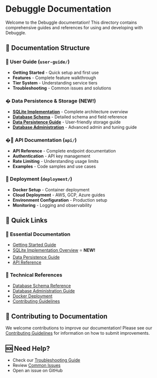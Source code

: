 # Debuggle Documentation

Welcome to the Debuggle documentation! This directory contains comprehensive guides and references for using and developing with Debuggle.

## 📁 Documentation Structure

### 📖 User Guide (`user-guide/`)
- **Getting Started** - Quick setup and first use
- **Features** - Complete feature walkthrough
- **Tier System** - Understanding service tiers
- **Troubleshooting** - Common issues and solutions

### �️ **Data Persistence & Storage** (NEW!)
- **[SQLite Implementation](SQLITE_IMPLEMENTATION.md)** - Complete architecture overview
- **[Database Schema](DATABASE_SCHEMA.md)** - Detailed schema and field reference
- **[Data Persistence Guide](DATA_PERSISTENCE_GUIDE.md)** - User-friendly storage guide
- **[Database Administration](DATABASE_ADMINISTRATION.md)** - Advanced admin and tuning guide

### �🔧 API Documentation (`api/`)
- **API Reference** - Complete endpoint documentation
- **Authentication** - API key management
- **Rate Limiting** - Understanding usage limits
- **Examples** - Code samples and use cases

### 🚀 Deployment (`deployment/`)
- **Docker Setup** - Container deployment
- **Cloud Deployment** - AWS, GCP, Azure guides
- **Environment Configuration** - Production setup
- **Monitoring** - Logging and observability

## 🎯 Quick Links

### 🚀 **Essential Documentation**
- [Getting Started Guide](./user-guide/getting-started.md)
- [SQLite Implementation Overview](SQLITE_IMPLEMENTATION.md) ⭐ **NEW!**
- [Data Persistence Guide](DATA_PERSISTENCE_GUIDE.md)
- [API Reference](./api/README.md)

### 🔧 **Technical References**
- [Database Schema Reference](DATABASE_SCHEMA.md)
- [Database Administration Guide](DATABASE_ADMINISTRATION.md)
- [Docker Deployment](./deployment/docker.md)
- [Contributing Guidelines](../CONTRIBUTING.md)

## 📝 Contributing to Documentation

We welcome contributions to improve our documentation! Please see our [Contributing Guidelines](../CONTRIBUTING.md) for information on how to submit improvements.

## 🆘 Need Help?

- Check our [Troubleshooting Guide](./user-guide/troubleshooting.md)
- Review [Common Issues](./user-guide/faq.md)
- Open an issue on GitHub
